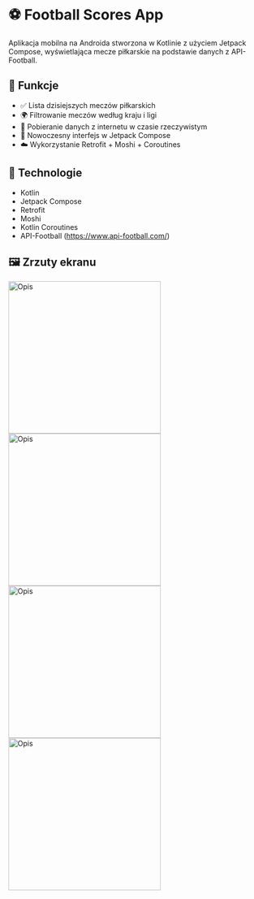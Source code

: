 # ⚽ Football Scores App

Aplikacja mobilna na Androida stworzona w Kotlinie z użyciem Jetpack Compose, wyświetlająca mecze piłkarskie na podstawie danych z API-Football.

## 📱 Funkcje

- ✅ Lista dzisiejszych meczów piłkarskich
- 🌍 Filtrowanie meczów według kraju i ligi
- 🔄 Pobieranie danych z internetu w czasie rzeczywistym
- 🎨 Nowoczesny interfejs w Jetpack Compose
- ☁️ Wykorzystanie Retrofit + Moshi + Coroutines

## 🧰 Technologie

- Kotlin
- Jetpack Compose
- Retrofit
- Moshi
- Kotlin Coroutines
- API-Football (https://www.api-football.com/)

## 🖼️ Zrzuty ekranu
<img src="https://github.com/user-attachments/assets/077c93a4-4d1a-4e7e-94ca-eccd6195c435" alt="Opis" width="300"/>  
<br>
<img src="https://github.com/user-attachments/assets/50e551e8-dce9-4152-bbdd-699c24c553b9" alt="Opis" width="300"/>  
<br>
<img src="https://github.com/user-attachments/assets/b4585c42-c51c-4bb7-8610-3856bb95538e" alt="Opis" width="300"/>  
<br>
<img src="https://github.com/user-attachments/assets/01df9525-09b1-43c0-9c36-f411982f6733" alt="Opis" width="300"/>  
